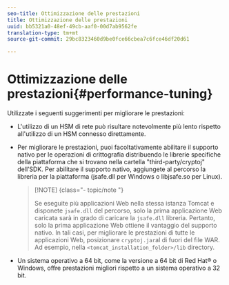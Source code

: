 ```yaml
---
seo-title: Ottimizzazione delle prestazioni
title: Ottimizzazione delle prestazioni
uuid: bb5321a0-48ef-49cb-aaf0-00d7ab9562fe
translation-type: tm+mt
source-git-commit: 29bc8323460d9be0fce66cbea7c6fce46df20d61

---
```



# Ottimizzazione delle prestazioni{#performance-tuning}

Utilizzate i seguenti suggerimenti per migliorare le prestazioni:

* L&#39;utilizzo di un HSM di rete può risultare notevolmente più lento rispetto all&#39;utilizzo di un HSM connesso direttamente.
* Per migliorare le prestazioni, puoi facoltativamente abilitare il supporto nativo per le operazioni di crittografia distribuendo le librerie specifiche della piattaforma che si trovano nella cartella &quot;third-party/cryptoj&quot; dell’SDK. Per abilitare il supporto nativo, aggiungete al percorso la libreria per la piattaforma (jsafe.dll per Windows o libjsafe.so per Linux).

   >[!NOTE] {class=&quot;- topic/note &quot;}
   >
   >Se eseguite più applicazioni Web nella stessa istanza Tomcat e disponete `jsafe.dll` del percorso, solo la prima applicazione Web caricata sarà in grado di caricare la `jsafe.dll` libreria. Pertanto, solo la prima applicazione Web ottiene il vantaggio del supporto nativo. In tali casi, per migliorare le prestazioni di tutte le applicazioni Web, posizionare `cryptoj.jar`al di fuori del file WAR. Ad esempio, nella `<tomcat_installation_folder>/lib` directory.

* Un sistema operativo a 64 bit, come la versione a 64 bit di Red Hat® o Windows, offre prestazioni migliori rispetto a un sistema operativo a 32 bit.

